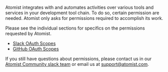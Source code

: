 Atomist integrates with and automates activities over various tools
and services in your development tool chain.  To do so, certain
permission are needed.  Atomist only asks for permissions required to
accomplish its work.

Please see the individual sections for specifics on the permissions
requested by Atomist.

*   [Slack OAuth Scopes](slack.md)
*   [GitHub OAuth Scopes](github.md)

If you still have questions about permissions, please contact us in
our [Atomist Community slack team](https://join.atomist.com) or email
us at [support@atomist.com](mailto:support@atomist.com).

